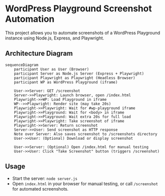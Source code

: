 # WordPress Playground Screenshot Automation

This project allows you to automate screenshots of a WordPress Playground instance using Node.js, Express, and Playwright.

## Architecture Diagram

```mermaid
sequenceDiagram
    participant User as User (Browser)
    participant Server as Node.js Server (Express + Playwright)
    participant Playwright as Playwright (Headless Browser)
    participant WP as WordPress Playground (iframe)

    User->>Server: GET /screenshot
    Server->>Playwright: Launch browser, open /index.html
    Playwright->>WP: Load Playground in iframe
    WP-->>Playwright: Render site (may take 20s)
    Playwright->>Playwright: Wait for #wp-playground iframe
    Playwright->>Playground: Wait for <body> in iframe
    Playwright->>Playground: Wait extra 20s for full load
    Playwright->>Playwright: Take screenshot of iframe
    Playwright->>Server: Return screenshot
    Server->>User: Send screenshot as HTTP response
    Note over Server: Also saves screenshot to /screenshots directory
    User->>User: (Optional) Download or display screenshot

    User->>Server: (Optional) Open /index.html for manual testing
    User->>User: Click "Take Screenshot" button (triggers /screenshot)
```

## Usage

- Start the server: `node server.js`
- Open `index.html` in your browser for manual testing, or call `/screenshot` for automated screenshots.

